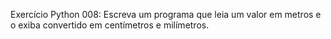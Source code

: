 Exercício Python 008: Escreva um programa que leia um valor em metros e o exiba convertido em centímetros e milímetros.
